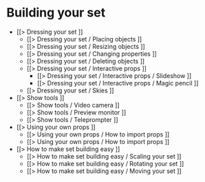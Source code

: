 # Building your set

  * [[> Dressing your set ]]
    * [[> Dressing your set / Placing objects ]]
    * [[> Dressing your set / Resizing objects ]]
    * [[> Dressing your set / Changing properties ]]
    * [[> Dressing your set / Deleting objects ]]
    * [[> Dressing your set / Interactive props ]]
      * [[> Dressing your set / Interactive props / Slideshow ]]
      * [[> Dressing your set / Interactive props / Magic pencil ]]
    * [[> Dressing your set / Skies ]]
  * [[> Show tools ]]
    * [[> Show tools / Video camera ]]
    * [[> Show tools / Preview monitor ]]
    * [[> Show tools / Teleprompter ]]
  * [[> Using your own props ]]
    * [[> Using your own props / How to import props ]]
    * [[> Using your own props / How to import props ]]
  * [[> How to make set building easy ]]
    * [[> How to make set building easy / Scaling your set ]]
    * [[> How to make set building easy / Rotating your set ]]
    * [[> How to make set building easy / Moving your set ]]
